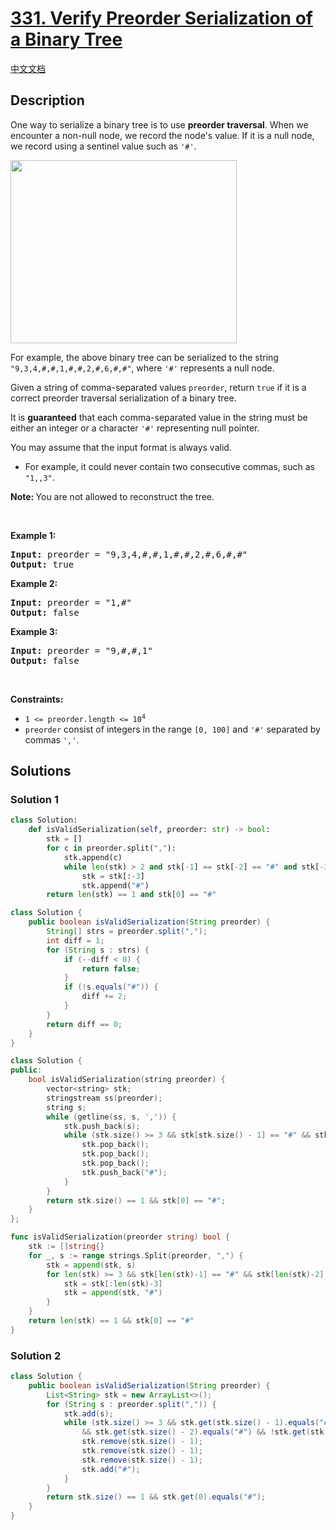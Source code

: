 # [331. Verify Preorder Serialization of a Binary Tree](https://leetcode.com/problems/verify-preorder-serialization-of-a-binary-tree)

[中文文档](./solution/0300-0399/0331.Verify%20Preorder%20Serialization%20of%20a%20Binary%20Tree/README.md)

<!-- tags:Stack,Tree,String,Binary Tree -->

## Description

<p>One way to serialize a binary tree is to use <strong>preorder traversal</strong>. When we encounter a non-null node, we record the node&#39;s value. If it is a null node, we record using a sentinel value such as <code>&#39;#&#39;</code>.</p>
<img alt="" src="./images/pre-tree.jpg" style="width: 362px; height: 293px;" />
<p>For example, the above binary tree can be serialized to the string <code>&quot;9,3,4,#,#,1,#,#,2,#,6,#,#&quot;</code>, where <code>&#39;#&#39;</code> represents a null node.</p>

<p>Given a string of comma-separated values <code>preorder</code>, return <code>true</code> if it is a correct preorder traversal serialization of a binary tree.</p>

<p>It is <strong>guaranteed</strong> that each comma-separated value in the string must be either an integer or a character <code>&#39;#&#39;</code> representing null pointer.</p>

<p>You may assume that the input format is always valid.</p>

<ul>
	<li>For example, it could never contain two consecutive commas, such as <code>&quot;1,,3&quot;</code>.</li>
</ul>

<p><strong>Note:&nbsp;</strong>You are not allowed to reconstruct the tree.</p>

<p>&nbsp;</p>
<p><strong class="example">Example 1:</strong></p>
<pre><strong>Input:</strong> preorder = "9,3,4,#,#,1,#,#,2,#,6,#,#"
<strong>Output:</strong> true
</pre><p><strong class="example">Example 2:</strong></p>
<pre><strong>Input:</strong> preorder = "1,#"
<strong>Output:</strong> false
</pre><p><strong class="example">Example 3:</strong></p>
<pre><strong>Input:</strong> preorder = "9,#,#,1"
<strong>Output:</strong> false
</pre>
<p>&nbsp;</p>
<p><strong>Constraints:</strong></p>

<ul>
	<li><code>1 &lt;= preorder.length &lt;= 10<sup>4</sup></code></li>
	<li><code>preorder</code> consist of integers in the range <code>[0, 100]</code> and <code>&#39;#&#39;</code> separated by commas <code>&#39;,&#39;</code>.</li>
</ul>

## Solutions

### Solution 1

<!-- tabs:start -->

```python
class Solution:
    def isValidSerialization(self, preorder: str) -> bool:
        stk = []
        for c in preorder.split(","):
            stk.append(c)
            while len(stk) > 2 and stk[-1] == stk[-2] == "#" and stk[-3] != "#":
                stk = stk[:-3]
                stk.append("#")
        return len(stk) == 1 and stk[0] == "#"
```

```java
class Solution {
    public boolean isValidSerialization(String preorder) {
        String[] strs = preorder.split(",");
        int diff = 1;
        for (String s : strs) {
            if (--diff < 0) {
                return false;
            }
            if (!s.equals("#")) {
                diff += 2;
            }
        }
        return diff == 0;
    }
}
```

```cpp
class Solution {
public:
    bool isValidSerialization(string preorder) {
        vector<string> stk;
        stringstream ss(preorder);
        string s;
        while (getline(ss, s, ',')) {
            stk.push_back(s);
            while (stk.size() >= 3 && stk[stk.size() - 1] == "#" && stk[stk.size() - 2] == "#" && stk[stk.size() - 3] != "#") {
                stk.pop_back();
                stk.pop_back();
                stk.pop_back();
                stk.push_back("#");
            }
        }
        return stk.size() == 1 && stk[0] == "#";
    }
};
```

```go
func isValidSerialization(preorder string) bool {
	stk := []string{}
	for _, s := range strings.Split(preorder, ",") {
		stk = append(stk, s)
		for len(stk) >= 3 && stk[len(stk)-1] == "#" && stk[len(stk)-2] == "#" && stk[len(stk)-3] != "#" {
			stk = stk[:len(stk)-3]
			stk = append(stk, "#")
		}
	}
	return len(stk) == 1 && stk[0] == "#"
}
```

<!-- tabs:end -->

### Solution 2

<!-- tabs:start -->

```java
class Solution {
    public boolean isValidSerialization(String preorder) {
        List<String> stk = new ArrayList<>();
        for (String s : preorder.split(",")) {
            stk.add(s);
            while (stk.size() >= 3 && stk.get(stk.size() - 1).equals("#")
                && stk.get(stk.size() - 2).equals("#") && !stk.get(stk.size() - 3).equals("#")) {
                stk.remove(stk.size() - 1);
                stk.remove(stk.size() - 1);
                stk.remove(stk.size() - 1);
                stk.add("#");
            }
        }
        return stk.size() == 1 && stk.get(0).equals("#");
    }
}
```

<!-- tabs:end -->

<!-- end -->
